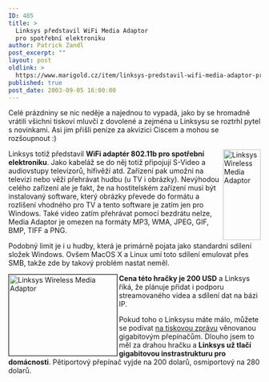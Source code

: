 ```yaml
---
ID: 485
title: >
  Linksys představil WiFi Media Adaptor
  pro spotřební elektroniku
author: Patrick Zandl
post_excerpt: ""
layout: post
oldlink: >
  https://www.marigold.cz/item/linksys-predstavil-wifi-media-adaptor-pro-spotrebni-elektroniku
published: true
post_date: 2003-09-05 16:00:00
---
```

<p>
Celé prázdniny se nic neděje a najednou to vypadá, jako by se hromadně vrátili všichni tiskoví mluvčí z dovolené a zejména u Linksysu se roztrhl pytel s novinkami. Asi jim přišli peníze za akvizici Ciscem a mohou se rozšoupnout :)</p>

<p>
<IMG height=181 alt="Linksys Wireless Media Adaptor" src="/wp-content/uploads/linksysmediaadaptor.jpg" width=75 align=right>Linksys totiž představil <STRONG>WiFi adaptér 802.11b pro spotřební elektroniku</STRONG>. Jako kabeláž se do něj totiž připojují S-Video a audiovstupy televizorů, hifivěží atd. Zařízení pak umožní na televizi nebo věži přehrávat hudbu (u TV i obrázky). Nevýhodou celého zařízení ale je fakt, že na hostitelském zařízení musí být instalovaný software, který obrázky převede do formátu a rozlišení vhodného pro TV a tento software je zatím jen pro Windows. Také video zatím přehrávat pomocí bezdrátu nelze, Media Adaptor je omezen na formáty MP3, WMA, JPEG, GIF, BMP, TIFF a PNG. </p>

<p>
Podobný limit je i u hudby, která je primárně pojata jako standardní sdílení složek Windows. Ovšem MacOS X a Linux umí toto sdílení emulovat přes SMB, takže zde by takový problém nastat neměl. </p>

<p>
<IMG height=162 alt="Linksys Wireless Media Adaptor" src="/wp-content/uploads/linksysmediaadaptor-obrazovka.jpg" width=216 align=left border=1><STRONG>Cena této hračky je 200 USD</STRONG> a Linksys říká, že plánuje přidat i podporu streamovaného videa a sdílení dat na bázi IP. </p>

<p>
Pokud toho o Linksysu máte málo, můžete se podívat <A href="http://www.linksys.com/press/press.asp?prid=133" target=_blank>na tiskovou zprávu</A> věnovanou gigabitovým přepínačům. Dlouho jsem to měl za drahou hračku a <STRONG>Linksys už tlačí gigabitovou instrastrukturu pro domácnosti</STRONG>. Pětiportový přepínač vyjde na 200 dolarů, osmiportový na 280 dolarů. </p>
